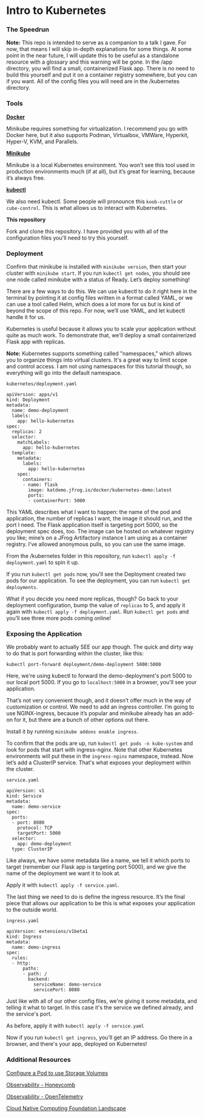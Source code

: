 # Intro to Kubernetes
### The Speedrun

**Note:** This repo is intended to serve as a companion to a talk I gave. For now, that means I will skip in-depth explanations for some things. At some point in the near future, I will update this to be useful as a standalone resource with a glossary and this warning will be gone. In the /app directory, you will find a small, containerized Flask app. There is no need to build this yourself and put it on a container registry somewhere, but you can if you want. All of the config files you will need are in the /kubernetes directory.


### Tools

**[Docker](https://www.docker.com/products/docker-desktop)**

Minikube requires something for virtualization. I recommend you go with Docker here, but it also supports Podman, Virtualbox, VMWare, Hyperkit, Hyper-V, KVM, and Parallels.

**[Minikube](https://minikube.sigs.k8s.io/docs/start/)**

Minikube is a local Kubernetes environment. You won’t see this tool used in production environments much (if at all), but it’s great for learning, because it’s always free. 

**[kubectl](https://kubernetes.io/docs/tasks/tools/install-kubectl/)**

We also need kubectl. Some people will pronounce this `koob-cuttle` or `cube-control`. This is what allows us to interact with Kubernetes.

**This repository**

Fork and clone this repository. I have provided you with all of the configuration files you'll need to try this yourself.


### Deployment

Confirm that minikube is installed with `minikube version`, then start your cluster with `minikube start`. If you run `kubectl get nodes`, you should see one node called minikube with a status of Ready. Let’s deploy something!

There are a few ways to do this. We can use kubectl to do it right here in the terminal by pointing it at config files written in a format called YAML, or we can use a tool called Helm, which does a lot more for us but is kind of beyond the scope of this repo. For now, we’ll use YAML, and let kubectl handle it for us.

Kubernetes is useful because it allows you to scale your application without quite as much work. To demonstrate that, we’ll deploy a small containerized Flask app with replicas.

**Note:** Kubernetes supports something called "namespaces," which allows you to organize things into virtual clusters. It's a great way to limit scope and control access. I am not using namespaces for this tutorial though, so everything will go into the default namespace.

`kubernetes/deployment.yaml`

```
apiVersion: apps/v1
kind: Deployment
metadata:
  name: demo-deployment
  labels:
    app: hello-kubernetes
spec:
  replicas: 2
  selector:
    matchLabels:
      app: hello-kubernetes
  template:
    metadata:
      labels:
        app: hello-kubernetes
    spec:
      containers:
      - name: flask
        image: katdemo.jfrog.io/docker/kubernetes-demo:latest
        ports:
        - containerPort: 5000
```

This YAML describes what I want to happen: the name of the pod and application, the number of replicas I want, the image it should run, and the port I need. The Flask application itself is targeting port 5000, so the deployment spec does, too. The image can be hosted on whatever registry you like; mine’s on a JFrog Artifactory instance I am using as a container registry. I’ve allowed anonymous pulls, so you can use the same image. 

From the /kubernetes folder in this repository, run `kubectl apply -f deployment.yaml` to spin it up.

If you run `kubectl get pods` now, you’ll see the Deployment created two pods for our application. To see the deployment, you can run `kubectl get deployments`.

What if you decide you need more replicas, though? Go back to your deployment configuration, bump the value of `replicas` to 5, and apply it again with `kubectl apply -f deployment.yaml`. Run `kubectl get pods` and you’ll see three more pods coming online!


### Exposing the Application

We probably want to actually SEE our app though. The quick and dirty way to do that is port forwarding within the cluster, like this:

`kubectl port-forward deployment/demo-deployment 5000:5000`

Here, we're using kubectl to forward the demo-deployment's port 5000 to our local port 5000. If you go to `localhost:5000` in a browser, you'll see your application.

That’s not very convenient though, and it doesn’t offer much in the way of customization or control. We need to add an ingress controller. I’m going to use NGINX-ingress, because it’s popular and minikube already has an add-on for it, but there are a bunch of other options out there.

Install it by running `minikube addons enable ingress`.

To confirm that the pods are up, run `kubectl get pods -n kube-system` and look for pods that start with ingress-nginx. Note that other Kubernetes environments will put these in the `ingress-nginx` namespace, instead. Now let’s add a ClusterIP service. That's what exposes your deployment within the cluster.

`service.yaml`

```
apiVersion: v1
kind: Service
metadata:
  name: demo-service
spec:
  ports:
  - port: 8080
    protocol: TCP
    targetPort: 5000
  selector:
    app: demo-deployment
  type: ClusterIP
```

Like always, we have some metadata like a name, we tell it which ports to target (remember our Flask app is targeting port 5000), and we give the name of the deployment we want it to look at.

Apply it with `kubectl apply -f service.yaml`.

The last thing we need to do is define the ingress resource. It’s the final piece that allows our application to be this is what exposes your application to the outside world.

`ingress.yaml`
```
apiVersion: extensions/v1beta1
kind: Ingress
metadata:
  name: demo-ingress
spec:
  rules:
  - http:
      paths:
      - path: /
        backend:
          serviceName: demo-service
          servicePort: 8080
```

Just like with all of our other config files, we're giving it some metadata, and telling it what to target. In this case it's the service we defined already, and the service's port.

As before, apply it with `kubectl apply -f service.yaml`

Now if you run `kubectl get ingress`, you’ll get an IP address. Go there in a browser, and there's your app, deployed on Kubernetes!


### Additional Resources

[Configure a Pod to use Storage Volumes](https://kubernetes.io/docs/tasks/configure-pod-container/configure-volume-storage/)

[Observability - Honeycomb](https://www.honeycomb.io/kubernetes/)

[Observability - OpenTelemetry](https://opentelemetry.io/)

[Cloud Native Computing Foundation Landscape](https://landscape.cncf.io/)

